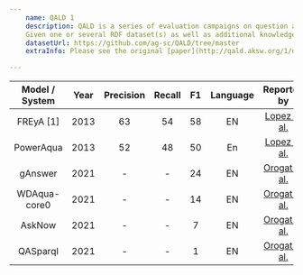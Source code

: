```yaml
---
    name: QALD 1
    description: QALD is a series of evaluation campaigns on question answering over linked data, which aims at providing an up-to-date benchmark for assessing and comparing state-of-the-art systems that mediate between a user, expressing his or her information need in natural language, and RDF data. Thus, it targets all researchers and practitioners working on querying Linked Data, natural language processing for question answering, multilingual information retrieval and related topics. The main goal is to gain insights into the strengths and shortcomings of different approaches and into possible solutions for coping with the large, heterogeneous and distributed nature of Semantic Web data. QALD challenge began in 2011 and is developing benchmarks that are increasingly being used as standard evaluation venue for question answering over Linked Data. Overviews of past instantiations of the challenge are available from the CLEF Working Notes, CEUR workshop notes as well as ESWC proceedings. The key challenge for QA over Linked Data is to translate a user's natural language query into such a form that it can be evaluated using standard Semantic Web query  processing and inferencing techniques. The main task of QALD therefore is the following
    Given one or several RDF dataset(s) as well as additional knowledge sources and natural language questions or keywords, return the correct answers or a SPARQL query that retrieves these answers.
    datasetUrl: https://github.com/ag-sc/QALD/tree/master
    extraInfo: Please see the original [paper](http://qald.aksw.org/1/documents/qald-1-challenge.pdf) for details about the dataset creation process, data format, task and participating systems.

---
```


| Model / System | Year |Precision|Recall|F1 |Language|                     Reported by                     |
|:--------------:|:----:|:-------:|:----:|:---:|:------:|:---------------------------------------------------:|
|   FREyA [1]    | 2013 |   63    |  54  |58 |   EN   |[Lopez et al.](https://arxiv.org/pdf/2105.00811.pdf) |
|   PowerAqua    | 2013 |   52    |  48  |50 |   En   |[Lopez et al.](https://arxiv.org/pdf/2105.00811.pdf) |
|    gAnswer     | 2021 |    -    |  -   |24 |   EN   |[Orogat et al.](https://arxiv.org/pdf/2105.00811.pdf)|
|  WDAqua-core0  | 2021 |    -    |  -   |14 |   EN   |[Orogat et al.](https://arxiv.org/pdf/2105.00811.pdf)|
|     AskNow     | 2021 |    -    |  -   | 7 |   EN   |[Orogat et al.](https://arxiv.org/pdf/2105.00811.pdf)|
|    QASparql    | 2021 |    -    |  -   | 1 |   EN   |[Orogat et al.](https://arxiv.org/pdf/2105.00811.pdf)|